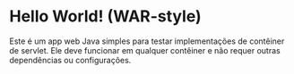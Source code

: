 Hello World! (WAR-style)
===============

Este é um app web Java simples para testar implementações de contêiner de servlet. Ele deve funcionar em qualquer contêiner e não requer outras dependências ou configurações.
